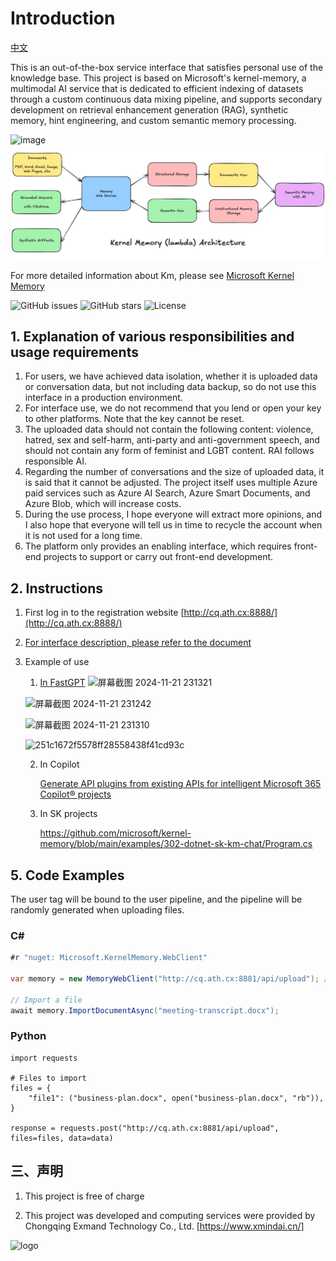 # Introduction
[中文](https://github.com/gongwell/XMRAG/blob/main/README.md)

This is an out-of-the-box service interface that satisfies personal use of the knowledge base. This project is based on Microsoft's kernel-memory, a multimodal AI service that is dedicated to efficient indexing of datasets through a custom continuous data mixing pipeline, and supports secondary development on retrieval enhancement generation (RAG), synthetic memory, hint engineering, and custom semantic memory processing.

![image](https://github.com/user-attachments/assets/2b9bf9d9-1f1e-45b3-9461-50323b4f7b7f)
![image](https://github.com/microsoft/kernel-memory/blob/main/docs/img/kernel-memory-lambda-architecture.png)

For more detailed information about Km, please see [Microsoft Kernel Memory](https://microsoft.github.io/kernel-memory/)

![GitHub issues](https://img.shields.io/github/issues/user/repo) ![GitHub stars](https://img.shields.io/github/stars/user/repo) ![License](https://img.shields.io/badge/license-MIT-blue.svg)

## 1. Explanation of various responsibilities and usage requirements

1. For users, we have achieved data isolation, whether it is uploaded data or conversation data, but not including data backup, so do not use this interface in a production environment.
2. For interface use, we do not recommend that you lend or open your key to other platforms. Note that the key cannot be reset.
3. The uploaded data should not contain the following content: violence, hatred, sex and self-harm, anti-party and anti-government speech, and should not contain any form of feminist and LGBT content. RAI follows responsible AI.
4. Regarding the number of conversations and the size of uploaded data, it is said that it cannot be adjusted. The project itself uses multiple Azure paid services such as Azure AI Search, Azure Smart Documents, and Azure Blob, which will increase costs.
5. During the use process, I hope everyone will extract more opinions, and I also hope that everyone will tell us in time to recycle the account when it is not used for a long time.
6. The platform only provides an enabling interface, which requires front-end projects to support or carry out front-end development.

## 2. Instructions

1. First log in to the registration website [http://cq.ath.cx:8888/](http://cq.ath.cx:8888/)
2. [For interface description, please refer to the document](https://github.com/gongwell/XMRAG/blob/main/APi-EN.md)
3. Example of use

   1. [In FastGPT](https://cloud.tryfastgpt.ai/app/list)
   ![屏幕截图 2024-11-21 231321](https://github.com/user-attachments/assets/1d655bed-6668-40f1-afe8-292257116a28)

   ![屏幕截图 2024-11-21 231242](https://github.com/user-attachments/assets/69fe3f94-95b2-4d89-ac88-7760cc0584c8)

   ![屏幕截图 2024-11-21 231310](https://github.com/user-attachments/assets/797d4392-4e2b-40eb-b661-b77c4eb87dc5)

   ![251c1672f5578ff28558438f41cd93c](https://github.com/user-attachments/assets/80a43b3f-38fc-4f24-9ee8-6b2b3cb646a1)

   2. In Copilot

      [Generate API plugins from existing APIs for intelligent Microsoft 365 Copilot® projects](https://learn.microsoft.com/zh-cn/microsoft-365-copilot/extensibility/build-api-plugins-existing-api?tabs=toolkit)

   3. In SK projects
      
       https://github.com/microsoft/kernel-memory/blob/main/examples/302-dotnet-sk-km-chat/Program.cs


## 5. Code Examples
The user tag will be bound to the user pipeline, and the pipeline will be randomly generated when uploading files.

### C#
```csharp
#r "nuget: Microsoft.KernelMemory.WebClient"

var memory = new MemoryWebClient("http://cq.ath.cx:8881/api/upload"); // <== URL of KM web service

// Import a file
await memory.ImportDocumentAsync("meeting-transcript.docx");
```

### Python
```
import requests

# Files to import
files = {
    "file1": ("business-plan.docx", open("business-plan.docx", "rb")),
}

response = requests.post("http://cq.ath.cx:8881/api/upload", files=files, data=data)
```


## 三、声明
1. This project is free of charge

2. This project was developed and computing services were provided by Chongqing Exmand Technology Co., Ltd.
    [https://www.xmindai.cn/]

 ![logo](https://github.com/user-attachments/assets/ff0ec800-9045-4d62-adf9-3d10a6fcd5b9)

 
